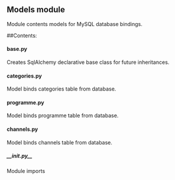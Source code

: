 ## Models module

Module contents models for MySQL database bindings.

##Contents:
#### base.py
Creates SqlAlchemy declarative base class for future
inheritances.

#### categories.py
Model binds categories table from database.

#### programme.py
Model binds programme table from database.

#### channels.py
Model binds channels table from database.

##### __init.py\_\_
Module imports